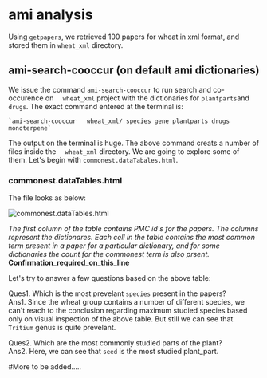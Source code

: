 # ami analysis

Using `getpapers`, we retrieved 100 papers for wheat in xml format, and stored them in `wheat_xml` directory.

## ami-search-cooccur (on default ami dictionaries)

We issue the command `ami-search-cooccur` to run search and co-occurence on `  wheat_xml` project with the dictionaries for  `plantparts`and `drugs`. The exact command entered at the terminal is:
```
`ami-search-cooccur   wheat_xml/ species gene plantparts drugs monoterpene`
```


The output on the terminal is huge. The above command creats a number of files inside the `  wheat_xml` directory. We are going to explore some of them. Let's begin with `commonest.dataTabales.html`.

### commonest.dataTables.html
The file looks as below:

![commonest.dataTables.html](https://github.com/petermr/tigr2ess/blob/master/crops/wheat/commonest.dataTable.png)

*The first column of the table contains PMC id's for the papers. The columns represent the dictionares. Each cell in the table contains the most common term present in a paper for a particular dictionary, and for some dictionaries the count for the commonest term is also prsent.*  **Confirmation_required_on_this_line**

Let's try to answer a few questions based on the above table:

Ques1. Which is the most prevelant `species` present in the papers?   
Ans1.  Since the wheat group contains a number of different species, we can't reach to the conclusion regarding maximum studied species based only on visual inspection of the above table. But still we can see that `Tritium` genus is quite prevelant. 

Ques2.  Which are the most commonly studied parts of the plant?   
Ans2.  Here, we can see that `seed` is the most studied plant_part.


#More to be added.....



